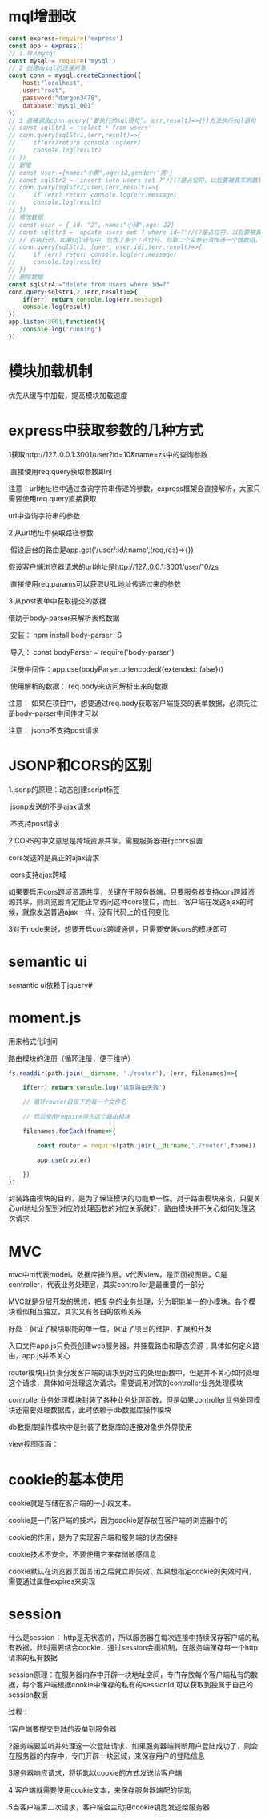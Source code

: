 # mql增删改

```js
const express=require('express')
const app = express()
// 1.导入mysql
const mysql = require('mysql')
// 2 创建mysql的连接对象
const conn = mysql.createConnection({
    host:"localhost",
    user:"root",
    password:"dargon3478",
    database:"mysql_001"
})
// 3 直接调用conn.query(‘要执行的sql语句’，（err,result)=>{})方法执行sql语句
// const sqlStr1 = 'select * from users'
// conn.query(sqlStr1,(err,result)=>{
//     if(err)return console.log(err)
//     console.log(result)
// })
// 新增
// const user ={name:"小黄",age:12,gender:'男'}
// const sqlStr2 = 'insert into users set ?'//(?是占位符，以后要被真实的数据替换,这种语句仅限制在node环境下的mql使用)
// conn.query(sqlStr2,user,(err,result)=>{
//     if (err) return console.log(err.message)
//     console.log(result)
// })
// 修改数据
// const user = { id: "2", name:"小绿",age: 22}
// const sqlStr3 = 'update users set ? where id=?'//(?是占位符，以后要被真实的数据替换,这种语句仅限制在node环境下的mql使用)
// // 在执行时，如果sql语句中，包含了多个？占位符，则第二个实参必须传递一个饿数组，数组中的每一项，都要和sql语句中的？对应上
// conn.query(sqlStr3, [user, user.id],(err,result)=>{
//     if (err) return console.log(err.message)
//     console.log(result)
// })
// 删除数据
const sqlstr4 ="delete from users where id=?"
conn.query(sqlstr4,2,(err,result)=>{
    if(err) return console.log(err.message)
    console.log(result)
})
app.listen(3001,function(){
    console.log('running')
})
```

# 模块加载机制

优先从缓存中加载，提高模块加载速度

# express中获取参数的几种方式

1获取http://127..0.0.1:3001/user?id=10&name=zs中的查询参数

​    直接使用req.query获取参数即可

​     注意：url地址栏中通过查询字符串传递的参数，express框架会直接解析，大家只需要使用req.query直接获取

url中查询字符串的参数

2 从url地址中获取路径参数

​    假设后台的路由是app.get('/user/:id/:name',(req,res)=>{})

   假设客户端浏览器请求的url地址是http://127..0.0.1:3001/user/10/zs

​    直接使用req.params可以获取URL地址传递过来的参数

3 从post表单中获取提交的数据

   借助于body-parser来解析表格数据

​     安装： npm install body-parser -S

​      导入： const bodyParser = require('body-parser')

​     注册中间件：app.use(bodyParser.urlencoded({extended: false}))

​    使用解析的数据： req.body来访问解析出来的数据

注意： 如果在项目中，想要通过req.body获取客户端提交的表单数据，必须先注册body-parser中间件才可以

注意： jsonp不支持post请求

# JSONP和CORS的区别

1.jsonp的原理：动态创建script标签

​     jsonp发送的不是ajax请求

​    不支持post请求

2 CORS的中文意思是跨域资源共享，需要服务器进行cors设置

   cors发送的是真正的ajax请求

​    cors支持ajax跨域

​    如果要启用cors跨域资源共享，关键在于服务器端，只要服务器支持cors跨域资源共享，则浏览器肯定能正常访问这种cors接口，而且，客户端在发送ajax的时候，就像发送普通ajax一样，没有代码上的任何变化

3对于node来说，想要开启cors跨域通信，只需要安装cors的模块即可

# semantic ui

semantic ui依赖于jquery#

# moment.js

用来格式化时间

路由模块的注册（循环注册，便于维护）

```js
fs.readdir(path.join(__dirname, './router'), (err, filenames)=>{

    if(err) return console.log('读取路由失败')

    // 循环router目录下的每一个文件名

    // 然后使用require导入这个路由模块

    filenames.forEach(fname=>{

        const router = require(path.join(__dirname,'./router',fname))

        app.use(router)

    })
})
```



封装路由模块的目的，是为了保证模块的功能单一性。对于路由模块来说，只要关心url地址分配到对应的处理函数的对应关系就好，路由模块并不关心如何处理这次请求

# MVC

mvc中m代表model，数据库操作层。v代表view，是页面视图层。C是controller，代表业务处理层，其实controller是最重要的一部分

MVC就是分层开发的思想，把复杂的业务处理，分为职能单一的小模块。各个模块看似相互独立，其实又有各自的依赖关系

好处：保证了模块职能的单一性，保证了项目的维护，扩展和开发

入口文件app.js只负责创建web服务器，并挂载路由和静态资源；具体如何定义路由，app.js并不关心

router模块只负责分发客户端的请求到对应的处理函数中，但是并不关心如何处理这个请求，具体如何处理这次请求，需要调用对饮的controller业务处理模块

controller业务处理模块封装了各种业务处理函数，但是如果controller业务处理模块还需要处理数据库，此时依赖于db数据库操作模块

db数据库操作模块中是封装了数据库的连接对象供外界使用

view视图页面：

# cookie的基本使用

cookie就是存储在客户端的一小段文本。

cookie是一门客户端的技术，因为cookie是存放在客户端的浏览器中的

cookie的作用，是为了实现客户端和服务端的状态保持

cookie技术不安全，不要使用它来存储敏感信息

cookie默认在浏览器页面关闭之后就立即失效，如果想指定cookie的失效时间，需要通过属性expires来实现

# session

什么是session： http是无状态的，所以服务器在每次连接中持续保存客户端的私有数据，此时需要结合cookie，通过session会画机制，在服务端保存每一个http请求的私有数据

session原理：在服务器内存中开辟一块地址空间，专门存放每个客户端私有的数据，每个客户端根据cookie中保存的私有的sessionId,可以获取到独属于自己的session数据

过程： 

1客户端要提交登陆的表单到服务器

2服务端要监听并处理这一次登陆请求，如果服务器端判断用户登陆成功了，则会在服务器的内存中，专门开辟一块区域，来保存用户的登陆信息

3服务器响应请求，将钥匙以cookie的方式发送给客户端

4 客户端就需要使用cookie文本，来保存服务器端配的钥匙

5当客户端第二次请求，客户端会主动把cookie钥匙发送给服务器

